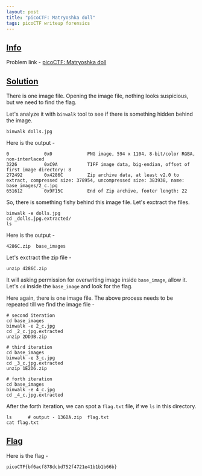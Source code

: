 ```yaml
---
layout: post
title: "picoCTF: Matryoshka doll"
tags: picoCTF writeup forensics
---
```


## [Info](#info)

Problem link - [picoCTF: Matryoshka doll](https://play.picoctf.org/practice/challenge/129)

## [Solution](#solution)

There is one image file. Opening the image file, nothing looks suspicious, but we need to find the flag.

Let's analyze it with `binwalk` tool to see if there is something hidden behind the image. 

```shell
binwalk dolls.jpg
```

Here is the output - 
```
0             0x0             PNG image, 594 x 1104, 8-bit/color RGBA, non-interlaced
3226          0xC9A           TIFF image data, big-endian, offset of first image directory: 8
272492        0x4286C         Zip archive data, at least v2.0 to extract, compressed size: 378954, uncompressed size: 383938, name: base_images/2_c.jpg
651612        0x9F15C         End of Zip archive, footer length: 22
```

So, there is something fishy behind this image file. Let's exctract the files.
```shell
binwalk -e dolls.jpg
cd _dolls.jpg.extracted/
ls
```

Here is the output - 
```shell
4286C.zip  base_images
```

Let's exctract the zip file - 
```shell
unzip 4286C.zip
```

It will asking permission for overwriting image inside `base_image`, allow it. Let's `cd` inside the `base_image` and look for the flag. 

Here again, there is one image file. The above process needs to be repeated till we find the image file - 
```shell
# second iteration
cd base_images
binwalk -e 2_c.jpg
cd _2_c.jpg.extracted
unzip 2DD3B.zip

# third iteration
cd base_images
binwalk -e 3_c.jpg
cd _3_c.jpg.extracted
unzip 1E2D6.zip

# forth iteration
cd base_images
binwalk -e 4_c.jpg
cd _4_c.jpg.extracted
```

After the forth iteration, we can spot a `flag.txt` file, if we `ls` in this directory.
```shell
ls      # output - 136DA.zip  flag.txt
cat flag.txt
```


## [Flag](#flag)

Here is the flag - 
```
picoCTF{bf6acf878dcbd752f4721e41b1b1b66b}
```
